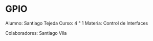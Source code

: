 # GPIO
Alumno: Santiago Tejeda
Curso: 4 ° 1
Materia: Control de Interfaces

Colaboradores: Santiago Vila
